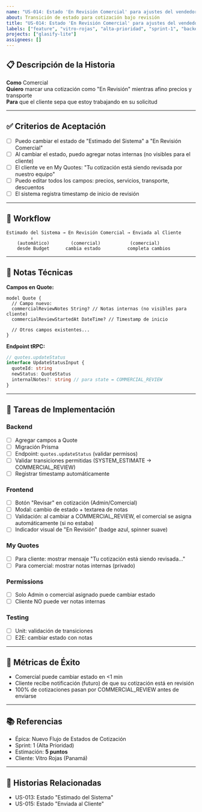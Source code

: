 ```yaml
---
name: "US-014: Estado 'En Revisión Comercial' para ajustes del vendedor"
about: Transición de estado para cotización bajo revisión
title: "US-014: Estado 'En Revisión Comercial' para ajustes del vendedor"
labels: ["feature", "vitro-rojas", "alta-prioridad", "sprint-1", "backend"]
projects: ["glasify-lite"]
assignees: []
---
```


## 📋 Descripción de la Historia

**Como** Comercial  
**Quiero** marcar una cotización como "En Revisión" mientras afino precios y transporte  
**Para** que el cliente sepa que estoy trabajando en su solicitud

---

## ✅ Criterios de Aceptación

- [ ] Puedo cambiar el estado de "Estimado del Sistema" a "En Revisión Comercial"
- [ ] Al cambiar el estado, puedo agregar notas internas (no visibles para el cliente)
- [ ] El cliente ve en My Quotes: "Tu cotización está siendo revisada por nuestro equipo"
- [ ] Puedo editar todos los campos: precios, servicios, transporte, descuentos
- [ ] El sistema registra timestamp de inicio de revisión

---

## 📝 Workflow

```
Estimado del Sistema → En Revisión Comercial → Enviada al Cliente
         ↓
    (automático)        (comercial)           (comercial)
    desde Budget      cambia estado          completa cambios
```

---

## 🔧 Notas Técnicas

**Campos en Quote:**
```prisma
model Quote {
  // Campo nuevo:
  commercialReviewNotes String? // Notas internas (no visibles para cliente)
  commercialReviewStartedAt DateTime? // Timestamp de inicio
  
  // Otros campos existentes...
}
```

**Endpoint tRPC:**
```typescript
// quotes.updateStatus
interface UpdateStatusInput {
  quoteId: string
  newStatus: QuoteStatus
  internalNotes?: string // para state = COMMERCIAL_REVIEW
}
```

---

## 📝 Tareas de Implementación

### Backend
- [ ] Agregar campos a Quote
- [ ] Migración Prisma
- [ ] Endpoint: `quotes.updateStatus` (validar permisos)
- [ ] Validar transiciones permitidas (SYSTEM_ESTIMATE → COMMERCIAL_REVIEW)
- [ ] Registrar timestamp automáticamente

### Frontend
- [ ] Botón "Revisar" en cotización (Admin/Comercial)
- [ ] Modal: cambio de estado + textarea de notas
- [ ] Validación: al cambiar a COMMERCIAL_REVIEW, el comercial se asigna automáticamente (si no estaba)
- [ ] Indicador visual de "En Revisión" (badge azul, spinner suave)

### My Quotes
- [ ] Para cliente: mostrar mensaje "Tu cotización está siendo revisada..."
- [ ] Para comercial: mostrar notas internas (privado)

### Permissions
- [ ] Solo Admin o comercial asignado puede cambiar estado
- [ ] Cliente NO puede ver notas internas

### Testing
- [ ] Unit: validación de transiciones
- [ ] E2E: cambiar estado con notas

---

## 🎯 Métricas de Éxito

- Comercial puede cambiar estado en <1 min
- Cliente recibe notificación (futuro) de que su cotización está en revisión
- 100% de cotizaciones pasan por COMMERCIAL_REVIEW antes de enviarse

---

## 📚 Referencias

- Épica: Nuevo Flujo de Estados de Cotización
- Sprint: 1 (Alta Prioridad)
- Estimación: **5 puntos**
- Cliente: Vitro Rojas (Panamá)

---

## 🔗 Historias Relacionadas

- US-013: Estado "Estimado del Sistema"
- US-015: Estado "Enviada al Cliente"

